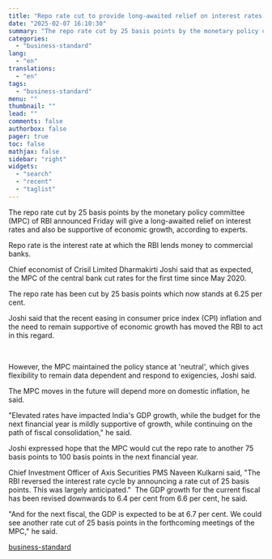 ```yaml
---
title: "Repo rate cut to provide long-awaited relief on interest rates: Experts"
date: "2025-02-07 16:10:30"
summary: "The repo rate cut by 25 basis points by the monetary policy committee (MPC) of RBI announced Friday will give a long-awaited relief on interest rates and also be supportive of economic growth, according to experts. Repo rate is the interest rate at which the RBI lends money to commercial..."
categories:
  - "business-standard"
lang:
  - "en"
translations:
  - "en"
tags:
  - "business-standard"
menu: ""
thumbnail: ""
lead: ""
comments: false
authorbox: false
pager: true
toc: false
mathjax: false
sidebar: "right"
widgets:
  - "search"
  - "recent"
  - "taglist"
---
```


The repo rate cut by 25 basis points by the monetary policy committee (MPC) of RBI announced Friday will give a long-awaited relief on interest rates and also be supportive of economic growth, according to experts.

Repo rate is the interest rate at which the RBI lends money to commercial banks.

Chief economist of Crisil Limited Dharmakirti Joshi said that as expected, the MPC of the central bank cut rates for the first time since May 2020.

The repo rate has been cut by 25 basis points which now stands at 6.25 per cent.

Joshi said that the recent easing in consumer price index (CPI) inflation and the need to remain supportive of economic growth has moved the RBI to act in this regard.

 

However, the MPC maintained the policy stance at 'neutral', which gives flexibility to remain data dependent and respond to exigencies, Joshi said.

The MPC moves in the future will depend more on domestic inflation, he said.

"Elevated rates have impacted India's GDP growth, while the budget for the next financial year is mildly supportive of growth, while continuing on the path of fiscal consolidation," he said.

Joshi expressed hope that the MPC would cut the repo rate to another 75 basis points to 100 basis points in the next financial year.

Chief Investment Officer of Axis Securities PMS Naveen Kulkarni said, "The RBI reversed the interest rate cycle by announcing a rate cut of 25 basis points. This was largely anticipated." 
The GDP growth for the current fiscal has been revised downwards to 6.4 per cent from 6.6 per cent, he said.

"And for the next fiscal, the GDP is expected to be at 6.7 per cent. We could see another rate cut of 25 basis points in the forthcoming meetings of the MPC," he said.

[business-standard](https://www.business-standard.com/finance/news/repo-rate-cut-to-provide-long-awaited-relief-on-interest-rates-experts-125020700737_1.html)

